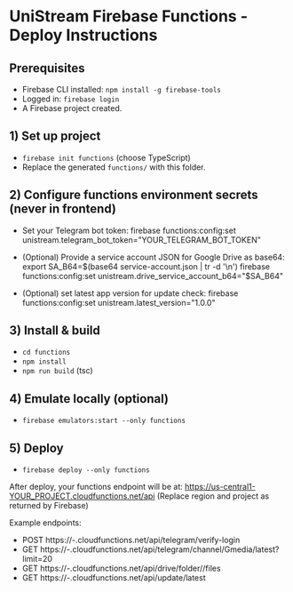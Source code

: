 # UniStream Firebase Functions - Deploy Instructions

## Prerequisites
- Firebase CLI installed: `npm install -g firebase-tools`
- Logged in: `firebase login`
- A Firebase project created.

## 1) Set up project
- `firebase init functions` (choose TypeScript)
- Replace the generated `functions/` with this folder.

## 2) Configure functions environment secrets (never in frontend)
- Set your Telegram bot token:
  firebase functions:config:set unistream.telegram_bot_token="YOUR_TELEGRAM_BOT_TOKEN"

- (Optional) Provide a service account JSON for Google Drive as base64:
  export SA_B64=$(base64 service-account.json | tr -d '\n')
  firebase functions:config:set unistream.drive_service_account_b64="$SA_B64"

- (Optional) set latest app version for update check:
  firebase functions:config:set unistream.latest_version="1.0.0"

## 3) Install & build
- `cd functions`
- `npm install`
- `npm run build` (tsc)

## 4) Emulate locally (optional)
- `firebase emulators:start --only functions`

## 5) Deploy
- `firebase deploy --only functions`

After deploy, your functions endpoint will be at:
https://us-central1-YOUR_PROJECT.cloudfunctions.net/api
(Replace region and project as returned by Firebase)

Example endpoints:
- POST https://<region>-<project>.cloudfunctions.net/api/telegram/verify-login
- GET  https://<region>-<project>.cloudfunctions.net/api/telegram/channel/Gmedia/latest?limit=20
- GET  https://<region>-<project>.cloudfunctions.net/api/drive/folder/<folderId>/files
- GET  https://<region>-<project>.cloudfunctions.net/api/update/latest
